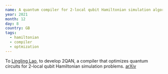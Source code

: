 ```yaml
---
name: A quantum compiler for 2-local qubit Hamiltonian simulation algorithms
year: 2021
month: 12
day: 8
country: GB
tags:
  - hamiltonian
  - compiler
  - optmization
---
```

To [Lingling Lao](https://twitter.com/719lingling), to develop 2QAN, a compiler that optimizes quantum circuits for 2-local qubit Hamiltonian simulation problems. [arXiv](https://arxiv.org/abs/2108.02099)
